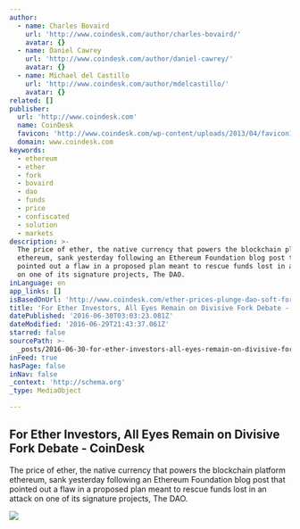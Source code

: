 ```yaml
---
author:
  - name: Charles Bovaird
    url: 'http://www.coindesk.com/author/charles-bovaird/'
    avatar: {}
  - name: Daniel Cawrey
    url: 'http://www.coindesk.com/author/daniel-cawrey/'
    avatar: {}
  - name: Michael del Castillo
    url: 'http://www.coindesk.com/author/mdelcastillo/'
    avatar: {}
related: []
publisher:
  url: 'http://www.coindesk.com'
  name: CoinDesk
  favicon: 'http://www.coindesk.com/wp-content/uploads/2013/04/favicon1.ico?b6542b'
  domain: www.coindesk.com
keywords:
  - ethereum
  - ether
  - fork
  - bovaird
  - dao
  - funds
  - price
  - confiscated
  - solution
  - markets
description: >-
  The price of ether, the native currency that powers the blockchain platform
  ethereum, sank yesterday following an Ethereum Foundation blog post that
  pointed out a flaw in a proposed plan meant to rescue funds lost in an attack
  on one of its signature projects, The DAO.
inLanguage: en
app_links: []
isBasedOnUrl: 'http://www.coindesk.com/ether-prices-plunge-dao-soft-fork-warning/'
title: 'For Ether Investors, All Eyes Remain on Divisive Fork Debate - CoinDesk'
datePublished: '2016-06-30T03:03:23.081Z'
dateModified: '2016-06-29T21:43:37.061Z'
starred: false
sourcePath: >-
  _posts/2016-06-30-for-ether-investors-all-eyes-remain-on-divisive-fork-debate.md
inFeed: true
hasPage: false
inNav: false
_context: 'http://schema.org'
_type: MediaObject

---
```

<article style=""><h1>For Ether Investors, All Eyes Remain on Divisive Fork Debate - CoinDesk</h1><p>The price of ether, the native currency that powers the blockchain platform ethereum, sank yesterday following an Ethereum Foundation blog post that pointed out a flaw in a proposed plan meant to rescue funds lost in an attack on one of its signature projects, The DAO.</p><img src="http://media.coindesk.com/2016/06/abacus-e1467233743574.jpg" /></article>